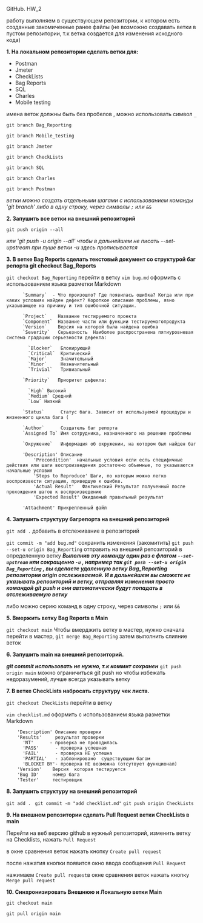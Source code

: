 GitHub. HW_2

работу выполняем в существующем репозитории, к котором есть созданные закомиченные ранее файлы  (не возможно создавать ветки в пустом репозитории, т.к ветка создается для изменения исходного кода)

**1. На локальном репозитории сделать ветки для:**

- Postman
- Jmeter
- CheckLists
- Bag Reports
- SQL
- Charles
- Mobile testing

имена веток должны быть без пробелов , можно использовать  символ `_`   

`git branch Bag_Reporting`  

`git branch Mobile_testing`

`git branch Jmeter` 

`git branch CheckLists`

`git branch SQL`

`git branch Charles`

`git branch Postman`

 

*ветки можно создать отдельными шагами с использованием команды 'git branch' либо   в одну строку, через символы `;`   или  `&&`*

**2. Запушить все ветки на внешний репозиторий**

`git push origin --all`

*или 'git push -u origin --all'  чтобы в дальнейшем не писать --set-upstream при пуше ветки  -u здесь прописывается*

**3. В ветке Bag Reports сделать текстовый документ со структурой баг репорта git checkout Bag_Reports**

`git checkout Bag_Reporting` перейти в ветку
`vim bug.md`  оформить с использованием  языка разметки Markdown

          `Summary`  - Что произошло? Где появилась ошибка? Когда или при каких условиях найден дефект? Короткое описание проблемы, явно указывающее на причину и тип ошибочной ситуации.

          `Project`    Название тестируемого проекта
          `Component`  Название части или функции тестируемогопродукта
          `Version`    Версия на которой была найдена ошибка
          `Severity`   Серьезность  Наиболее распространена пятиуровневая система градации серьезности дефекта:

            `Blocker`   Блокирующий
            `Critical`  Критический 
            `Major`     Значительный 
            `Minor`     Незначительный
            `Trivial`   Тривиальный

          `Priority`   Приоритет дефекта:

            `High` Высокий 
            `Medium` Средний
            `Low` Низкий

          `Status`      Статус бага. Зависит от используемой процедуры и жизненного цикла бага (

          `Author`      Создатель баг репорта
          `Assigned To` Имя сотрудника, назначенного на решение проблемы

          `Окружение`   Информация об окружении, на котором был найден баг

          'Description' Описание
              'Precondition'  начальные условия если есть специфичные действия или шаги воспроизведения достаточно объемные, то указываются  начальные условия
              'Steps to Reproduce' Шаги, по которым можно легко воспроизвести ситуацию, приведшую к ошибке.
              'Actual Result'   Фактический Результат полученный после прохождения шагов к воспроизведению
              'Expected Result' Ожидаемый правильный результат

          'Attachment' Прикрепленный файл  


**4. Запушить структуру багрепорта на внешний репозиторий**

`git add .`  добавить  в отслеживание в репозиторий

`git commit -m "add bug.md"`   сохранить изменения (закомитить)
`git push --set-u origin Bag_Reporting`  отправить на внешний репозиторий в  определенную ветку ***Выполнив эту команду один раз с флагом `--set-upstream` или сокращенно `-u` , например так `git push --set-u origin Bag_Reporting` , вы сделаете удаленную ветку Bag_Reporting  репозитория origin отслеживаемой. И в дальнейшем вы сможете не указывать репозиторий и ветку, отправляя изменения просто командой git push и они автоматически будут попадать в отслеживаемую ветку***
 
либо  можно серию команд  в одну строку, через символы `;`  или  `&&` 

**5. Вмержить ветку Bag Reports в Main**

`git checkout main`  Чтобы вмерджить ветку в мастер, нужно сначала перейти в мастер, 
`git merge Bag_Reporting`	  затем выполнить  слияние веток

**6. Запушить main на внешний репозиторий.**

***git commit  использовать не нужно, т.к коммит сохранен***
`git push origin main`  можно ограничиться git push  но  чтобы избежать недоразумений, лучше всегда  указывать ветку

**7. В ветке CheckLists набросать структуру чек листа.**

`git checkout CheckLists` перейти в ветку

`vim checklist.md`  оформить с использованием  языка разметки Markdown


        'Description' Описание проверки
        'Results'     результат проверки
          'NT'	    - проверка не проводилась
          'PASS'      - проверка успешная
          'FAIL'      - проверка НЕ успешна
          'PARTIAL'   - заблонировано  существующим багом
          'BLOCKET BY'- проверка НЕ возможна (отсутвует функционал)
        'Version'    Версия  которая тестируется 
        'Bug ID'     номер бага
        'Tester'     тестировщик
 
**8. Запушить структуру на внешний репозиторий**

`git add . `
`git commit -m "add checklist.md"`
`git push origin CheckLists`

**9. На внешнем репозитории сделать Pull Request ветки CheckLists в main**

Перейти на веб версию github в нужный репозиторий, изменить ветку на Checklists, нажать `Pull Request`

в окне сравнения веток нажать кнопку `Create pull request`

после нажатия кнопки появится окно ввода сообщения `Pull Request`

 нажимаем `Create pull request`в окне сравнения веток нажать кнопку `Merge pull request`

**10. Синхронизировать Внешнюю и Локальную ветки Main**

`git checkout main`

`git pull origin main`
